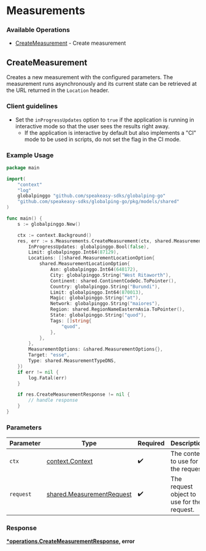 # Measurements

### Available Operations

* [CreateMeasurement](#createmeasurement) - Create measurement

## CreateMeasurement

Creates a new measurement with the configured parameters.
The measurement runs asynchronously and its current state can be retrieved
at the URL returned in the `Location` header.

### Client guidelines

- Set the `inProgressUpdates` option to `true` if the application is running in interactive mode so that the user sees the results right away.
  - If the application is interactive by default but also implements a "CI" mode to be used in scripts, do not set the flag in the CI mode.


### Example Usage

```go
package main

import(
	"context"
	"log"
	globalpinggo "github.com/speakeasy-sdks/globalping-go"
	"github.com/speakeasy-sdks/globalping-go/pkg/models/shared"
)

func main() {
    s := globalpinggo.New()

    ctx := context.Background()
    res, err := s.Measurements.CreateMeasurement(ctx, shared.MeasurementRequest{
        InProgressUpdates: globalpinggo.Bool(false),
        Limit: globalpinggo.Int64(87129),
        Locations: []shared.MeasurementLocationOption{
            shared.MeasurementLocationOption{
                Asn: globalpinggo.Int64(648172),
                City: globalpinggo.String("West Ritaworth"),
                Continent: shared.ContinentCodeOc.ToPointer(),
                Country: globalpinggo.String("Burundi"),
                Limit: globalpinggo.Int64(870013),
                Magic: globalpinggo.String("at"),
                Network: globalpinggo.String("maiores"),
                Region: shared.RegionNameEasternAsia.ToPointer(),
                State: globalpinggo.String("quod"),
                Tags: []string{
                    "quod",
                },
            },
        },
        MeasurementOptions: &shared.MeasurementOptions{},
        Target: "esse",
        Type: shared.MeasurementTypeDNS,
    })
    if err != nil {
        log.Fatal(err)
    }

    if res.CreateMeasurementResponse != nil {
        // handle response
    }
}
```

### Parameters

| Parameter                                                              | Type                                                                   | Required                                                               | Description                                                            |
| ---------------------------------------------------------------------- | ---------------------------------------------------------------------- | ---------------------------------------------------------------------- | ---------------------------------------------------------------------- |
| `ctx`                                                                  | [context.Context](https://pkg.go.dev/context#Context)                  | :heavy_check_mark:                                                     | The context to use for the request.                                    |
| `request`                                                              | [shared.MeasurementRequest](../../models/shared/measurementrequest.md) | :heavy_check_mark:                                                     | The request object to use for the request.                             |


### Response

**[*operations.CreateMeasurementResponse](../../models/operations/createmeasurementresponse.md), error**

